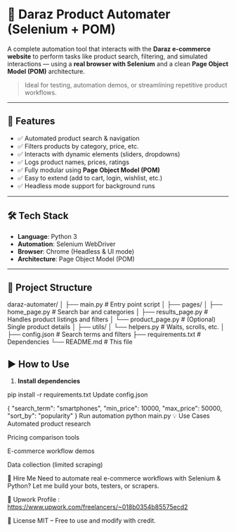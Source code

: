 # 🛒 Daraz Product Automater (Selenium + POM)

A complete automation tool that interacts with the **Daraz e-commerce website** to perform tasks like product search, filtering, and simulated interactions — using a **real browser with Selenium** and a clean **Page Object Model (POM)** architecture.

> Ideal for testing, automation demos, or streamlining repetitive product workflows.

---

## 🚀 Features

- ✅ Automated product search & navigation
- ✅ Filters products by category, price, etc.
- ✅ Interacts with dynamic elements (sliders, dropdowns)
- ✅ Logs product names, prices, ratings
- ✅ Fully modular using **Page Object Model (POM)**
- ✅ Easy to extend (add to cart, login, wishlist, etc.)
- ✅ Headless mode support for background runs

---

## 🛠️ Tech Stack

- **Language**: Python 3
- **Automation**: Selenium WebDriver
- **Browser**: Chrome (Headless & UI mode)
- **Architecture**: Page Object Model (POM)

---

## 📁 Project Structure



daraz-automater/
│
├── main.py # Entry point script
│
├── pages/
│ ├── home_page.py # Search bar and categories
│ ├── results_page.py # Handles product listings and filters
│ └── product_page.py # (Optional) Single product details
│
├── utils/
│ └── helpers.py # Waits, scrolls, etc.
│
├── config.json # Search terms and filters
├── requirements.txt # Dependencies
└── README.md # This file


## ▶️ How to Use

1. **Install dependencies**

pip install -r requirements.txt
Update config.json

{
  "search_term": "smartphones",
  "min_price": 10000,
  "max_price": 50000,
  "sort_by": "popularity"
}
Run automation
python main.py
💡 Use Cases
Automated product research

Pricing comparison tools

E-commerce workflow demos

Data collection (limited scraping)

🤝 Hire Me
Need to automate real e-commerce workflows with Selenium & Python?
Let me build your bots, testers, or scrapers.

📩 Upwork Profile : https://www.upwork.com/freelancers/~018b0354b85575ecd2

📜 License
MIT – Free to use and modify with credit.


